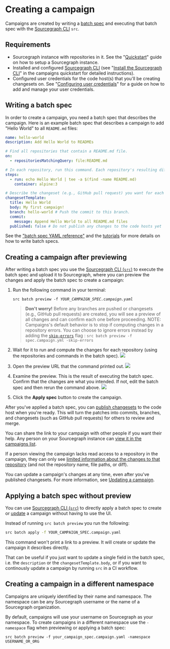 # Creating a campaign

Campaigns are created by writing a [batch spec](../references/batch_spec_yaml_reference.md) and executing that batch spec with the [Sourcegraph CLI](https://github.com/sourcegraph/src-cli) `src`.

## Requirements

- Sourcegraph instance with repositories in it. See the "[Quickstart](../../index.md#quickstart)" guide on how to setup a Sourcegraph instance.
- Installed and configured [Sourcegraph CLI](https://github.com/sourcegraph/src-cli) (see "[Install the Sourcegraph CLI](../quickstart.md#install-the-sourcegraph-cli)" in the campaigns quickstart for detailed instructions).
- Configured user credentials for the code host(s) that you'll be creating changesets on. See "[Configuring user credentials](configuring_user_credentials.md)" for a guide on how to add and manage your user credentials.

## Writing a batch spec

In order to create a campaign, you need a batch spec that describes the campaign. Here is an example batch spec that describes a campaign to add "Hello World" to all `README.md` files:

```yaml
name: hello-world
description: Add Hello World to READMEs

# Find all repositories that contain a README.md file.
on:
  - repositoriesMatchingQuery: file:README.md

# In each repository, run this command. Each repository's resulting diff is captured.
steps:
  - run: echo Hello World | tee -a $(find -name README.md)
    container: alpine:3

# Describe the changeset (e.g., GitHub pull request) you want for each repository.
changesetTemplate:
  title: Hello World
  body: My first campaign!
  branch: hello-world # Push the commit to this branch.
  commit:
    message: Append Hello World to all README.md files
  published: false # Do not publish any changes to the code hosts yet
```

See the ["batch spec YAML reference"](../references/batch_spec_yaml_reference.md) and the [tutorials](../tutorials/index.md) for more details on how to write batch specs.

## Creating a campaign after previewing

After writing a batch spec you use the [Sourcegraph CLI (`src`)](https://github.com/sourcegraph/src-cli) to execute the batch spec and upload it to Sourcegraph, where you can preview the changes and apply the batch spec to create a campaign:

1. Run the following command in your terminal:

    <pre><code>src batch preview -f <em>YOUR_CAMPAIGN_SPEC.campaign.yaml</em></code></pre>

    > **Don't worry!** Before any branches are pushed or changesets (e.g., GitHub pull requests) are created, you will see a preview of all changes and can confirm each one before proceeding.
    > NOTE: Campaigns's default behavior is to stop if computing changes in a repository errors. You can choose to ignore errors instead by adding the [`skip-errors`](../../cli/references/campaigns/preview.md) flag : `src batch preview -f spec.campaign.yml -skip-errors`

1. Wait for it to run and compute the changes for each repository (using the repositories and commands in the batch spec).
    <img src="https://storage.googleapis.com/sourcegraph-assets/docs/images/campaigns/src_campaign_preview_waiting.png" class="screenshot">
1. Open the preview URL that the command printed out.
    <img src="https://storage.googleapis.com/sourcegraph-assets/docs/images/campaigns/src_campaign_preview_link.png" class="screenshot">
1. Examine the preview. This is the result of executing the batch spec. Confirm that the changes are what you intended. If not, edit the batch spec and then rerun the command above.
    <img src="https://storage.googleapis.com/sourcegraph-assets/docs/images/campaigns/browser_campaign_preview.png" class="screenshot">
1. Click the **Apply spec** button to create the campaign.

After you've applied a batch spec, you can [publish changesets](publishing_changesets.md) to the code host when you're ready. This will turn the patches into commits, branches, and changesets (such as GitHub pull requests) for others to review and merge.

You can share the link to your campaign with other people if you want their help. Any person on your Sourcegraph instance can [view it in the campaigns list](viewing_batch_changes.md).

If a person viewing the campaign lacks read access to a repository in the campaign, they can only see [limited information about the changes to that repository](../explanations/permissions_in_batch_changes.md#repository-permissions-for-campaigns) (and not the repository name, file paths, or diff).

You can update a campaign's changes at any time, even after you've published changesets. For more information, see [Updating a campaign](updating_a_batch_change.md).

## Applying a batch spec without preview

You can use [Sourcegraph CLI (`src`)](https://github.com/sourcegraph/src-cli) to directly apply a batch spec to create or [update](updating_a_batch_change.md) a campaign without having to use the UI.

Instead of running `src batch preview` you run the following:

```bash
src batch apply -f YOUR_CAMPAIGN_SPEC.campaign.yaml
```

This command won't print a link to a preview. It will create or update the campaign it describes directly.

That can be useful if you just want to update a single field in the batch spec, i.e. the `description` or the `changesetTemplate.body`, or if you want to continously update a campaign by running `src` in a CI workflow.

## Creating a campaign in a different namespace

Campaigns are uniquely identified by their name and namespace. The namespace can be any Sourcegraph username or the name of a Sourcegraph organization.

By default, campaigns will use your username on Sourcegraph as your namespace. To create campaigns in a different namespace use the `-namespace` flag when previewing or applying a batch spec:

```
src batch preview -f your_campaign_spec.campaign.yaml -namespace USERNAME_OR_ORG
```

